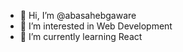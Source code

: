 - 👋 Hi, I’m @abasahebgaware
- 👀 I’m interested in Web Development  
- 🌱 I’m currently learning React 


<!---
abasahebgaware/abasahebgaware is a ✨ special ✨ repository because its `README.md` (this file) appears on your GitHub profile.
You can click the Preview link to take a look at your changes.
--->
